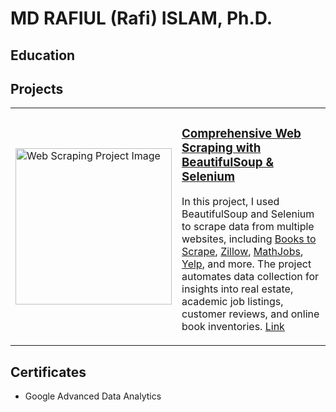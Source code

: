 # MD RAFIUL (Rafi) ISLAM, Ph.D.
## Education
## Projects

<table>
  <tr>
    <td>
      <img src="webscraping_project.png" alt="Web Scraping Project Image" width="250">
    </td>
    <td>
      <h3><a href="your_project_link_here">Comprehensive Web Scraping with BeautifulSoup & Selenium</a></h3>
      <p>In this project, I used BeautifulSoup and Selenium to scrape data from multiple websites, including 
      <a href="https://books.toscrape.com/">Books to Scrape</a>, <a href="https://www.zillow.com/">Zillow</a>, <a href="https://www.mathjobs.org/">MathJobs</a>, <a href ="https://www.yelp.com/">Yelp</a>, and more. 
      The project automates data collection for insights into real estate, academic job listings, customer reviews, and online book inventories.
      <a href="your_app_link_here">Link</a></p>
    </td>
  </tr>
</table>


## Certificates 
- Google Advanced Data Analytics 
